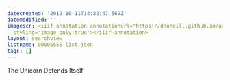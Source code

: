 ```yaml
---
datecreated: '2019-10-11T14:32:47.569Z'
datemodified: ''
imagescr: <iiif-annotation annotationurl="https://dnoneill.github.io/annotate/annotations/feead4b8-ec33-11e9-9132-88e9fe7026e8.json"
  styling="image_only:true"></iiif-annotation>
layout: searchview
listname: 00005555-list.json
tags: []
---
```

The Unicorn Defends Itself